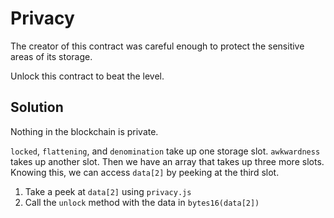# Privacy

The creator of this contract was careful enough to protect the sensitive areas of its storage.

Unlock this contract to beat the level.

## Solution

Nothing in the blockchain is private.

`locked`, `flattening`, and `denomination` take up one storage slot. `awkwardness` takes up another slot. Then we have an array that takes up three more slots. Knowing this, we can access `data[2]` by peeking at the third slot.

1. Take a peek at `data[2]` using `privacy.js`
2. Call the `unlock` method with the data in `bytes16(data[2])`
